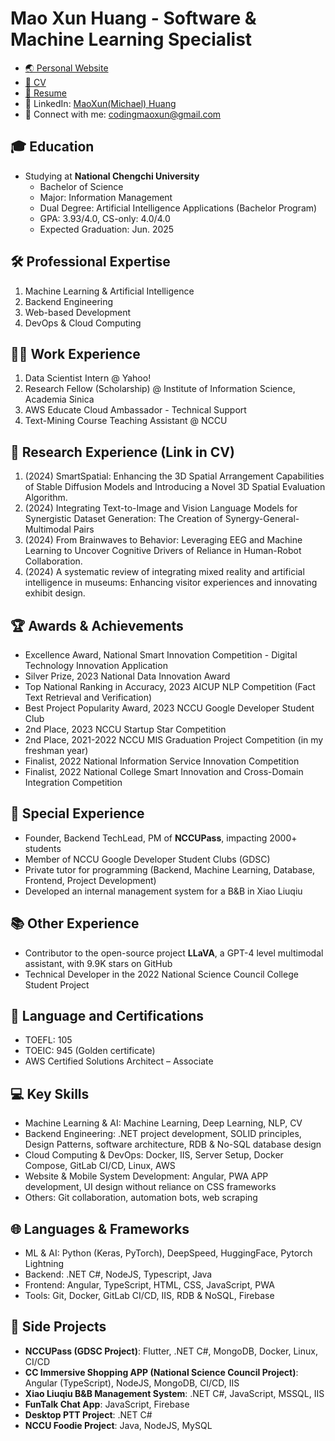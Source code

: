 # Mao Xun Huang - Software & Machine Learning Specialist
* [🌏 Personal Website](https://mao-code.github.io/about/)
* [📄 CV](https://drive.google.com/file/d/14bMJMFUG4vz3fpQEoJtRrG0Egd19fIah/view?usp=drive_link)
* [📄 Resume](https://drive.google.com/file/d/1G00hAXMKWiRVyx66h8LSS19TVnDVXaq5/view?usp=drive_link)
* 💼 LinkedIn: [MaoXun(Michael) Huang](https://www.linkedin.com/in/maoxun-huang-a77913268/)
* 📧 Connect with me: [codingmaoxun@gmail.com](mailto:codingmaoxun@gmail.com)
  
## 🎓 Education
- Studying at **National Chengchi University**
  - Bachelor of Science
  - Major: Information Management
  - Dual Degree: Artificial Intelligence Applications (Bachelor Program)
  - GPA: 3.93/4.0, CS-only: 4.0/4.0
  - Expected Graduation: Jun. 2025

## 🛠️ Professional Expertise
1. Machine Learning & Artificial Intelligence
2. Backend Engineering
3. Web-based Development
4. DevOps & Cloud Computing

## 👨‍💻 Work Experience
1. Data Scientist Intern @ Yahoo!
2. Research Fellow (Scholarship) @ Institute of Information Science, Academia Sinica
3. AWS Educate Cloud Ambassador - Technical Support
4. Text-Mining Course Teaching Assistant @ NCCU

## 🔬 Research Experience (Link in CV)
1. (2024) SmartSpatial: Enhancing the 3D Spatial Arrangement Capabilities of Stable Diffusion Models and Introducing a Novel 3D Spatial Evaluation Algorithm. 
2. (2024) Integrating Text-to-Image and Vision Language Models for Synergistic Dataset Generation: The Creation of Synergy-General-Multimodal Pairs
3. (2024) From Brainwaves to Behavior: Leveraging EEG and Machine Learning to Uncover Cognitive Drivers of Reliance in Human-Robot Collaboration.
4. (2024) A systematic review of integrating mixed reality and artificial intelligence in museums: Enhancing visitor experiences and innovating exhibit design.

## 🏆 Awards & Achievements
- Excellence Award, National Smart Innovation Competition - Digital Technology Innovation Application
- Silver Prize, 2023 National Data Innovation Award
- Top National Ranking in Accuracy, 2023 AICUP NLP Competition (Fact Text Retrieval and Verification)
- Best Project Popularity Award, 2023 NCCU Google Developer Student Club
- 2nd Place, 2023 NCCU Startup Star Competition
- 2nd Place, 2021-2022 NCCU MIS Graduation Project Competition (in my freshman year)
- Finalist, 2022 National Information Service Innovation Competition
- Finalist, 2022 National College Smart Innovation and Cross-Domain Integration Competition

## 👔 Special Experience
- Founder, Backend TechLead, PM of **NCCUPass**, impacting 2000+ students
- Member of NCCU Google Developer Student Clubs (GDSC)
- Private tutor for programming (Backend, Machine Learning, Database, Frontend, Project Development)
- Developed an internal management system for a B&B in Xiao Liuqiu

## 📚 Other Experience
- Contributor to the open-source project **LLaVA**, a GPT-4 level multimodal assistant, with 9.9K stars on GitHub
- Technical Developer in the 2022 National Science Council College Student Project

## 📜 Language and Certifications
- TOEFL: 105
- TOEIC: 945 (Golden certificate)
- AWS Certified Solutions Architect – Associate

## 💻 Key Skills
- Machine Learning & AI: Machine Learning, Deep Learning, NLP, CV
- Backend Engineering: .NET project development, SOLID principles, Design Patterns, software architecture, RDB & No-SQL database design
- Cloud Computing & DevOps: Docker, IIS, Server Setup, Docker Compose, GitLab CI/CD, Linux, AWS
- Website & Mobile System Development: Angular, PWA APP development, UI design without reliance on CSS frameworks
- Others: Git collaboration, automation bots, web scraping

## 🌐 Languages & Frameworks
- ML & AI: Python (Keras, PyTorch), DeepSpeed, HuggingFace, Pytorch Lightning
- Backend: .NET C#, NodeJS, Typescript, Java
- Frontend: Angular, TypeScript, HTML, CSS, JavaScript, PWA
- Tools: Git, Docker, GitLab CI/CD, IIS, RDB & NoSQL, Firebase

## 🚀 Side Projects
- **NCCUPass (GDSC Project)**: Flutter, .NET C#, MongoDB, Docker, Linux, CI/CD
- **CC Immersive Shopping APP (National Science Council Project)**: Angular (TypeScript), NodeJS, MongoDB, CI/CD, IIS
- **Xiao Liuqiu B&B Management System**: .NET C#, JavaScript, MSSQL, IIS
- **FunTalk Chat App**: JavaScript, Firebase
- **Desktop PTT Project**: .NET C#
- **NCCU Foodie Project**: Java, NodeJS, MySQL

